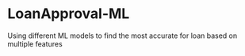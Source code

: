 # LoanApproval-ML
Using different ML models to find the most accurate for loan based on multiple features
